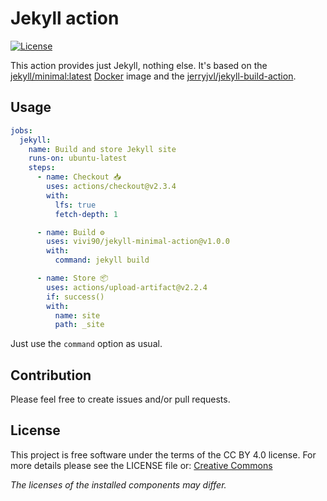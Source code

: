 # Jekyll action
[![License](https://img.shields.io/badge/%E2%9A%96%EF%B8%8F-CC%20BY%204.0-brightgreen)](https://creativecommons.org/licenses/by/4.0)

This action provides just Jekyll, nothing else.
It's based on the [jekyll/minimal:latest](https://github.com/envygeeks/jekyll-docker) [Docker](https://docker.com) image and the [jerryjvl/jekyll-build-action](https://github.com/jerryjvl/jekyll-build-action).

## Usage
```yaml
jobs:
  jekyll:
    name: Build and store Jekyll site
    runs-on: ubuntu-latest
    steps:
      - name: Checkout 📥
        uses: actions/checkout@v2.3.4
        with:
          lfs: true
          fetch-depth: 1

      - name: Build ⚙️
        uses: vivi90/jekyll-minimal-action@v1.0.0
        with:
          command: jekyll build

      - name: Store 📦
        uses: actions/upload-artifact@v2.2.4
        if: success()
        with:
          name: site
          path: _site
```
Just use the `command` option as usual.

## Contribution
Please feel free to create issues and/or pull requests.

## License
This project is free software under the terms of the CC BY 4.0 license.
For more details please see the LICENSE file or: [Creative Commons](http://creativecommons.org/licenses/by/4.0)

*The licenses of the installed components may differ.*
